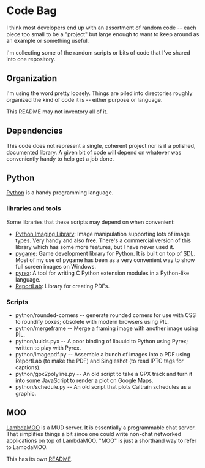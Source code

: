 # Code Bag

I think most developers end up with an assortment of random code -- each piece too small to be a "project" but large enough to want to keep around as an example or something useful.

I'm collecting some of the random scripts or bits of code that I've shared into one repository.

## Organization

I'm using the word pretty loosely.  Things are piled into directories roughly organized the kind of code it is -- either purpose or language.

This README may not inventory all of it.

## Dependencies

This code does not represent a single, coherent project nor is it a polished, documented library.  A given bit of code will depend on whatever was conveniently handy to help get a job done.

## Python

[Python][] is a handy programming language.

### libraries and tools

Some libraries that these scripts may depend on when convenient:

   - [Python Imaging Library][PIL]: Image manipulation supporting lots of image types.  Very handy and also free.  There's a commercial version of this library which has some more features, but I have never used it.
   - [pygame][]: Game development library for Python.  It is built on top of [SDL][].  Most of my use of pygame has been as a very convenient way to show full screen images on Windows.
   - [pyrex][]: A tool for writing C Python extension modules in a Python-like language.
   - [ReportLab][]: Library for creating PDFs.


### Scripts

   - python/rounded-corners -- generate rounded corners for use with CSS to roundify boxes; obsolete with modern browsers using PIL.
   - python/mergeframe -- Merge a framing image with another image using PIL.
   - python/uuids.pyx -- A poor binding of libuuid to Python using Pyrex; written to play with Pyrex.
   - python/imagepdf.py -- Assemble a bunch of images into a PDF using ReportLab (to make the PDF) and Singleshot (to read IPTC tags for captions).
   - python/gpx2polyline.py -- An old script to take a GPX track and
     turn it into some JavaScript to render a plot on Google Maps.
   - python/schedule.py -- An old script that plots Caltrain schedules
     as a graphic.

## MOO

[LambdaMOO][] is a MUD server.  It is essentially a programmable chat
server.  That simplifies things a bit since one could write non-chat
networked applications on top of LambdaMOO.  "MOO" is just a shorthand
way to refer to LambdaMOO.

This has its own [README](https://github.com/xythian/codebag/tree/master/moo).

[wp-lambdamoo]: http://github.com/xythian/wp-lambdamoo
[Python]: http://www.python.org/
[PIL]: http://www.pythonware.com/products/pil/
[pygame]: http://www.pygame.org/
[SDL]: http://www.libsdl.org/
[pyrex]: http://www.cosc.canterbury.ac.nz/~greg/python/Pyrex/
[reportlab]: http://www.reportlab.org/
[LambdaMOO]: http://www.lambda.moo.mud.org/

